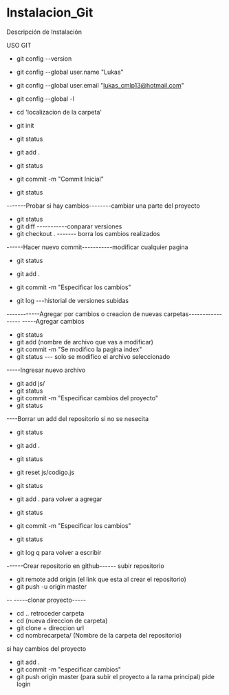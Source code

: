 # Instalacion_Git
Descripción de Instalación


USO GIT

- git config --version
- git config --global user.name "Lukas"
- git config --global user.email "lukas_cmlp13@hotmail.com"
- git config --global -l

- cd 'localizacion de la carpeta'
- git init 
- git status
- git add .
- git status

- git commit -m "Commit Inicial"
- git status

-------Probar si hay cambios--------cambiar una parte del proyecto
- git status
- git diff -----------conparar versiones
- git checkout .  ------- borra los cambios realizados

------Hacer nuevo commit-----------modificar cualquier pagina
- git status
- git add .
- git commit -m "Especificar los cambios"

- git log  ---historial de versiones subidas

------------Agregar por cambios o creacion de nuevas carpetas----------------- 
-----Agregar cambios
- git status
- git add (nombre de archivo que vas a modificar)
- git commit -m "Se modifico la pagina index"
- git status --- solo se modifico el archivo seleccionado 

-----Ingresar nuevo archivo 
- git add js/
- git status
- git commit -m "Especificar cambios del proyecto"
- git status

----Borrar un add del repositorio si no se nesecita
- git status
- git add .
- git status
- git reset js/codigo.js
- git status

- git add . para volver a agregar
- git status
- git commit -m "Especificar los cambios"
- git status
- git log
q para volver a escribir 

------Crear repositorio en github------
subir repositorio
- git remote add origin (el link que esta al crear el repositorio)
- git push -u origin master

-- -----clonar proyecto-----
- cd ..   retroceder carpeta
- cd (nueva direccion de carpeta)
- git clone + direccion url
- cd nombrecarpeta/ (Nombre de la carpeta del repositorio)

si hay cambios del proyecto
- git add .
- git commit -m "especificar cambios"
- git push origin master (para subir el proyecto a la rama principal) pide login
